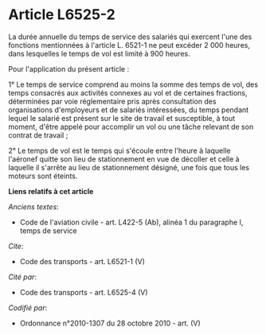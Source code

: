 # Article L6525-2

La durée annuelle du temps de service des salariés qui exercent l'une des fonctions mentionnées à l'article L. 6521-1 ne peut
excéder 2 000 heures, dans lesquelles le temps de vol est limité à 900 heures. 

Pour l'application du présent article : 

1° Le temps de service comprend au moins la somme des temps de vol, des temps consacrés aux activités connexes au vol et de
certaines fractions, déterminées par voie réglementaire pris après consultation des organisations d'employeurs et de salariés
intéressées, du temps pendant lequel le salarié est présent sur le site de travail et susceptible, à tout moment, d'être
appelé pour accomplir un vol ou une tâche relevant de son contrat de travail ; 

2° Le temps de vol est le temps qui s'écoule entre l'heure à laquelle l'aéronef quitte son lieu de stationnement en vue de
décoller et celle à laquelle il s'arrête au lieu de stationnement désigné, une fois que tous les moteurs sont éteints.

**Liens relatifs à cet article**

_Anciens textes_:

  - Code de l'aviation civile - art. L422-5 (Ab), alinéa 1 du paragraphe I, temps de service

_Cite_:

  - Code des transports - art. L6521-1 (V)

_Cité par_:

  - Code des transports - art. L6525-4 (V)

_Codifié par_:

  - Ordonnance n°2010-1307 du 28 octobre 2010 - art. (V)

